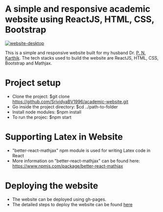# A simple and responsive academic website using ReactJS, HTML, CSS, Bootstrap
<a href="https://karthikpn.com" target="_blank">![website-desktop](https://user-images.githubusercontent.com/99643989/180634829-220fcd03-5314-4f3f-8a56-f7fa8fb74f4b.png)</a>

This is a simple and responsive website built for my husband Dr. <a href="https://karthikpn.com" target="_blank">P. N. Karthik</a>. The tech stacks used to build the website are ReactJS, HTML, CSS, Bootstrap and Mathjax.

# Project setup

* Clone the project: $git clone https://github.com/SrividyaBV1996/academic-website.git
* Go inside the project directory: $cd ../path-to-folder
* Install node modules: $npm install
* To run the projec: $npm start

# Supporting Latex in Website

* "better-react-mathjax" npm module is used for writing Latex code in React
* More information on "better-react-mathjax" can be found here: <a href="https://www.npmjs.com/package/better-react-mathjax">https://www.npmjs.com/package/better-react-mathjax</a>

# Deploying the website

* The website can be deployed using gh-pages.
* The detailed steps to deploy the website can be found <a href="https://www.c-sharpcorner.com/article/how-to-deploy-react-application-on-github-pages/">here</a>

